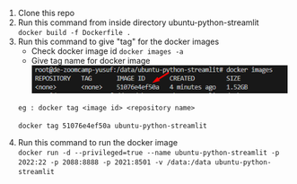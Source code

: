 1.  Clone this repo
2.  Run this command from inside directory ubuntu-python-streamlit<br />
    ```docker build -f Dockerfile .```
3.  Run this command to give "tag" for the docker images
    -  Check docker image id
       ```docker images -a```
    -  Give tag name for docker image<br />
       <img src="images/docker images.png" height="50" />      
    ```
    eg : docker tag <image id> <repository name>
    
    docker tag 51076e4ef50a ubuntu-python-streamlit
    ```
4.  Run this command to run the docker image<br />
    ```docker run -d --privileged=true --name ubuntu-python-streamlit -p 2022:22 -p 2088:8888 -p 2021:8501 -v /data:/data ubuntu-python-streamlit```
